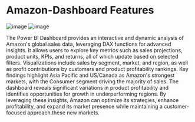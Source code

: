# Amazon-Dashboard Features

![image](https://github.com/user-attachments/assets/a4b85b32-f9f2-44a2-b69a-cb7daf0d64ea)
![image](https://github.com/user-attachments/assets/e1f84753-e851-4aac-8be0-0ace3efab85c)

The Power BI Dashboard provides an interactive and dynamic analysis of Amazon's global sales data, leveraging DAX functions for advanced insights. It allows users to explore key metrics such as sales projections, product units, KPIs, and returns, all of which update based on selected filters. Visualizations include sales by segment, market, and region, as well as profit contributions by customers and product profitability rankings. Key findings highlight Asia Pacific and US/Canada as Amazon's strongest markets, with the Consumer segment driving the majority of sales. The dashboard reveals significant variations in product profitability and identifies opportunities for growth in underperforming regions. By leveraging these insights, Amazon can optimize its strategies, enhance profitability, and expand its market presence while maintaining a customer-focused approach.these new markets.
